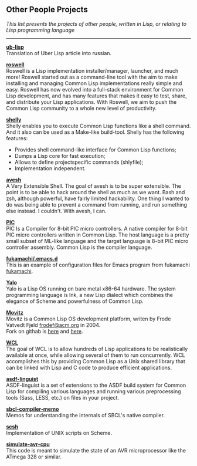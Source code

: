 **Other People Projects**
----------

*This list presents the projects of other people, written in Lisp, or relating to Lisp programming language*

----------


<b>[ub-lisp](https://github.com/filonenko-mikhail/ub-lisp)</b><br>
Translation of Uber Lisp article into russian.


<b>[roswell](https://github.com/roswell/roswell)</b><br>
Roswell is a Lisp implementation installer/manager, launcher, and much more!
Roswell started out as a command-line tool with the aim to make installing and managing Common Lisp implementations really simple and easy.
Roswell has now evolved into a full-stack environment for Common Lisp development, and has many features that makes it easy to test, share, and distribute your Lisp applications. With Roswell, we aim to push the Common Lisp community to a whole new level of productivity.


<b>[shelly](https://github.com/fukamachi/shelly)</b><br>
Shelly enables you to execute Common Lisp functions like a shell command. And it also can be used as a Make-like build-tool.
Shelly has the following features:
 - Provides shell command-like interface for Common Lisp functions;
 - Dumps a Lisp core for fast execution;
 - Allows to define projectspecific commands (shlyfile);
 - Implementation independent.


<b>[avesh](https://gitlab.com/ralt/avesh)</b><br>
A Very Extensible Shell.
The goal of avesh is to be super extensible. The point is to be able to hack around the shell as much as we want.
Bash and zsh, although powerful, have fairly limited hackability. One thing I wanted to do was being able to prevent a command from running, and run something else instead. I couldn't. With avesh, I can.


<b>[PIC](https://github.com/takagi/pic)</b><br>
PIC Is a Compiler for 8-bit PIC micro controllers.
A native compiler for 8-bit PIC micro controllers written in Common Lisp. The host language is a pretty small subset of ML-like language and the target language is 8-bit PIC micro controller assembly. Common Lisp is the compiler language.


<b>[fukamachi/.emacs.d](https://github.com/fukamachi/.emacs.d)</b><br>
This is an example of configuration files for Emacs program from fukamachi [fukamachi](https://github.com/fukamachi).


<b>[Yalo](https://github.com/whily/yalo)</b><br>
Yalo is a Lisp OS running on bare metal x86-64 hardware. The system programming language is Ink, a new Lisp dialect which combines the elegance of Scheme and powerfulness of Common Lisp.


<b>[Movitz](https://common-lisp.net/project/movitz/movitz.html)</b><br>
Movitz is a Common Lisp OS development platform, writen by Frode Vatvedt Fjeld <frodef@acm.org> in 2004.<br>
Fork on githab is [here](https://github.com/dym/movitz) and [here](https://github.com/grepz/Movitz).

<b>[WCL](https://github.com/wadehennessey/wcl)</b><br>
The goal of WCL is to allow hundreds of Lisp applications to be realistically available at once, while allowing several of them to run concurrently.  WCL accomplishes this by providing Common Lisp as a Unix shared library that can be linked with Lisp and C code to produce efficient applications.

<b>[asdf-linguist](https://github.com/eudoxia0/asdf-linguist)</b><br>
ASDF-linguist is a set of extensions to the ASDF build system for Common Lisp for compiling various languages and running various preprocessing tools (Sass, LESS, etc.) on files in your project.

<b>[sbcl-compiler-memo](https://github.com/guicho271828/sbcl-wiki/wiki)</b><br>
Memos for understanding the internals of SBCL's native compiler.

<b>[scsh](https://scsh.net/about/about.html)</b><br>
Implementation of UNIX scripts on Scheme.

<b>[simulate-avr-cpu](https://github.com/tobbelobb/simulate-avr-cpu)</b><br>
This code is meant to simulate the state of an AVR microprocessor like the ATmega 328 or similar.
